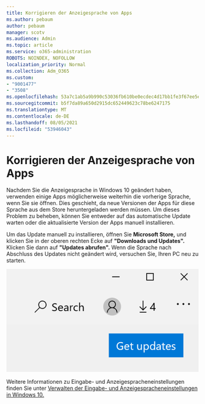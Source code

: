 ```yaml
---
title: Korrigieren der Anzeigesprache von Apps
ms.author: pebaum
author: pebaum
manager: scotv
ms.audience: Admin
ms.topic: article
ms.service: o365-administration
ROBOTS: NOINDEX, NOFOLLOW
localization_priority: Normal
ms.collection: Adm_O365
ms.custom:
- "9001477"
- "3508"
ms.openlocfilehash: 53a7c1ab5a9b990c53036fb610be0ecdec4d17bb1fe3f67ee5e6e2e0028cb55d
ms.sourcegitcommit: b5f7da89a650d2915dc652449623c78be6247175
ms.translationtype: MT
ms.contentlocale: de-DE
ms.lasthandoff: 08/05/2021
ms.locfileid: "53946043"
---
```

# <a name="fix-the-display-language-of-apps"></a>Korrigieren der Anzeigesprache von Apps

Nachdem Sie die Anzeigesprache in Windows 10 geändert haben, verwenden einige Apps möglicherweise weiterhin die vorherige Sprache, wenn Sie sie öffnen. Dies geschieht, da neue Versionen der Apps für diese Sprache aus dem Store heruntergeladen werden müssen. Um dieses Problem zu beheben, können Sie entweder auf das automatische Update warten oder die aktualisierte Version der Apps manuell installieren.

Um das Update manuell zu installieren, öffnen Sie **Microsoft Store,** und klicken Sie in der oberen rechten Ecke auf **"Downloads und Updates".** Klicken Sie dann auf **"Updates abrufen".** Wenn die Sprache nach Abschluss des Updates nicht geändert wird, versuchen Sie, Ihren PC neu zu starten.

![Updates abrufen.](media/get-updates.png)

Weitere Informationen zu Eingabe- und Anzeigespracheneinstellungen finden Sie unter [Verwalten der Eingabe- und Anzeigespracheneinstellungen in Windows 10.](https://support.microsoft.com/help/4027670/windows-10-add-and-switch-input-and-display-language-preferences)
